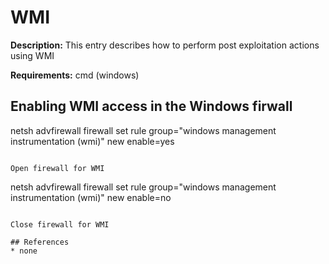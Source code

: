 # WMI

**Description:** This entry describes how to perform post exploitation actions using WMI

**Requirements:** cmd (windows)

## Enabling WMI access in the Windows firwall

netsh advfirewall firewall set rule group="windows management instrumentation (wmi)" new enable=yes
```

Open firewall for WMI

```
netsh advfirewall firewall set rule group="windows management instrumentation (wmi)" new enable=no
```

Close firewall for WMI
  
## References
* none
